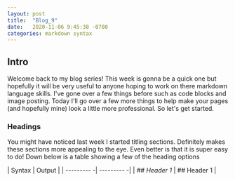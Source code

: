 ```yaml
---
layout: post
title:  "Blog_9"
date:   2020-11-06 9:45:38 -0700
categories: markdown syntax
---
```

## Intro
Welcome back to my blog series! This week is gonna be a quick one but hopefully it will be very useful to
anyone hoping to work on there markdown language skills. I've gone over a few things before such as code
blocks and image posting. Today I'll go over a few more things to help make your pages (and hopefully
mine) look a little more professional. So let's get started.

### Headings
You might have noticed last week I started titling sections. Definitely makes these sections more 
appealing to the eye. Even better is that it is super easy to do! Down below is a table showing a few
of the heading options

| Syntax | Output |
| --------- -| --------- -|
| *## Header 1* | ## Header 1 |
